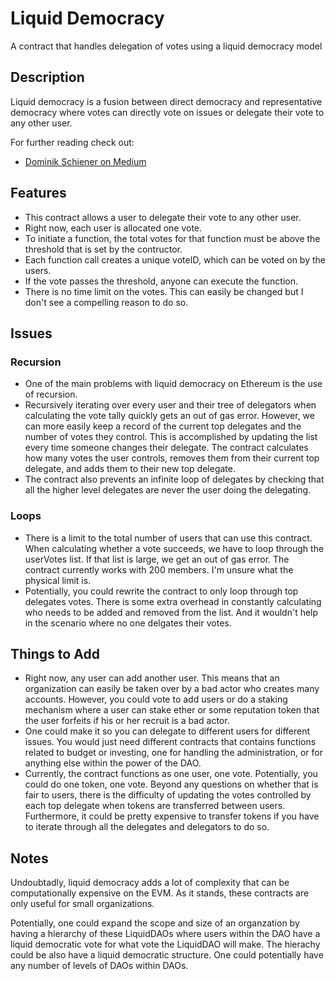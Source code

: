 # Liquid Democracy
A contract that handles delegation of votes using a liquid democracy model

## Description
Liquid democracy is a fusion between direct democracy and representative democracy where votes can directly vote on issues or delegate their vote to any other user.

For further reading check out:
  - [Dominik Schiener on Medium](https://medium.com/organizer-sandbox/liquid-democracy-true-democracy-for-the-21st-century-7c66f5e53b6f)
  

## Features
  - This contract allows a user to delegate their vote to any other user.
  - Right now, each user is allocated one vote.
  - To initiate a function, the total votes for that function must be above the threshold that is set by the contructor.
  - Each function call creates a unique voteID, which can be voted on by the users.
  - If the vote passes the threshold, anyone can execute the function.
  - There is no time limit on the votes. This can easily be changed but I don't see a compelling reason to do so.
  
## Issues
  ### Recursion
  - One of the main problems with liquid democracy on Ethereum is the use of recursion.
  - Recursively iterating over every user and their tree of delegators when calculating the vote tally quickly gets an out of gas error. However, we can more easily keep a record of the current top delegates and the number of votes they control. This is accomplished by updating the list every time someone changes their delegate. The contract calculates how many votes the user controls, removes them from their current top delegate, and adds them to their new top delegate.
  - The contract also prevents an infinite loop of delegates by checking that all the higher level delegates are never the user doing the delegating.
   ### Loops
   - There is a limit to the total number of users that can use this contract. When calculating whether a vote succeeds, we have to loop through the userVotes list. If that list is large, we get an out of gas error. The contract currently works with 200 members. I'm unsure what the physical limit is.
   - Potentially, you could rewrite the contract to only loop through top delegates votes. There is some extra overhead in constantly calculating who needs to be added and removed from the list. And it wouldn't help in the scenario where no one delgates their votes.
    
 ## Things to Add
  - Right now, any user can add another user. This means that an organization can easily be taken over by a bad actor who creates many accounts. However, you could vote to add users or do a staking mechanism where a user can stake ether or some reputation token that the user forfeits if his or her recruit is a bad actor.
  - One could make it so you can delegate to different users for different issues. You would just need different contracts that contains functions related to budget or investing, one for handling the administration, or for anything else within the power of the DAO.
  - Currently, the contract functions as one user, one vote. Potentially, you could do one token, one vote. Beyond any questions on whether that is fair to users, there is the difficulty of updating the votes controlled by each top delegate when tokens are transferred between users. Furthermore, it could be pretty expensive to transfer tokens if you have to iterate through all the delegates and delegators to do so.
  
## Notes
Undoubtadly, liquid democracy adds a lot of complexity that can be computationally expensive on the EVM. As it stands, these contracts are only useful for small organizations.

Potentially, one could expand the scope and size of an organzation by having a hierarchy of these LiquidDAOs where users within the DAO have a liquid democratic vote for what vote the LiquidDAO will make. The hierachy could be also have a liquid democratic structure. One could potentially have any number of levels of DAOs within DAOs.
